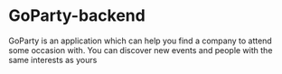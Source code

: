 # GoParty-backend
GoParty is an application which can help you find a company to attend some occasion with. You can discover new events and people with the same interests as yours
